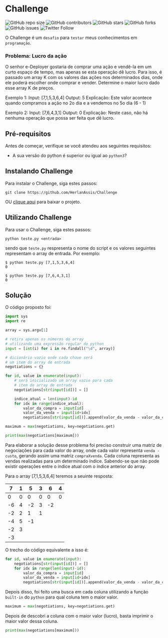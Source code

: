# Challenge

![GitHub repo size](https://img.shields.io/github/repo-size/herlanassis/Challenge)
![GitHub contributors](https://img.shields.io/github/contributors/herlanassis/Challenge)
![GitHub stars](https://img.shields.io/github/stars/herlanassis/Challenge?style=social)
![GitHub forks](https://img.shields.io/github/forks/herlanassis/Challenge?style=social)
![GitHub issues](https://img.shields.io/github/issues-raw/herlanassis/Challenge?style=social)
![Twitter Follow](https://img.shields.io/twitter/follow/herlanassis?style=social)

O Challenge é um `desafio` para `testar` meus conhecimentos em `programação`.

### Problema: Lucro da ação

O senhor e-Deployer gostaria de comprar uma ação e vendê-la em um curto espaço de tempo, mas apenas se esta operação dê lucro. Para isso, é passado um array K com os valores das ações nos determinados dias, onde ele poderá escolher onde comprar e vender.
Determine o maior lucro dado esse array K de preços.

Exemplo 1:
Input: [7,1,5,3,6,4]
Output: 5
Explicação: Este valor acontece quando compramos a ação no 2o dia e a vendemos no 5o dia (6 - 1)

Exemplo 2:
Input: [7,6,4,3,1]
Output: 0
Explicação: Neste caso, não há nenhuma operação que possa ser feita que dê lucro.


## Pré-requisitos

Antes de começar, verifique se você atendeu aos seguintes requisitos:
* A sua versão do python é superior ou igual ao `python3`?

## Instalando Challenge

Para instalar o Challenge, siga estes passos:

```
git clone https://github.com/HerlanAssis/Challenge
```

OU [clique aqui](https://github.com/HerlanAssis/Challenge/archive/master.zip) para baixar o projeto.

## Utilizando Challenge

Para usar o Challenge, siga estes passos:

```shell
python teste.py <entrada>
```

sendo que `teste.py` respresenta o nome do script e os valores seguintes representam o array de entrada. Por exemplo:

```shell
$ python teste.py [7,1,5,3,6,4]
0

$ python teste.py [7,6,4,3,1]
0
```

## Solução

O código proposto foi:

```python
import sys
import re

array = sys.argv[1]

# retira apenas os números do array
# utilizando uma expressão regular do python
input = [int(i) for i in re.findall("\d", array)]

# dicionário vazio onde cada chave será
# um item do array de entrada
negotiations = {}

for id, value in enumerate(input):
    # será inicializado um array vazio para cada
    # item do array de entrada
    negotiations[str(input[id])] = []

    indice_atual = len(input)-id
    for idx in range(indice_atual):
        valor_da_compra = input[id]
        valor_da_venda = input[id+idx]
        negotiations[str(input[id])].append(valor_da_venda - valor_da_compra)

maximum = max(negotiations, key=negotiations.get)

print(max(negotiations[maximum]))
```

Para elaborar a solução desse problema foi preciso construir uma matriz de negociações para cada valor do array, onde cada valor representa `venda - custo`, gerando assim uma matriz `compraXvenda`. Cada coluna representa as vendas realizadas para um determinado índice. Sabendo-se que não pode existir operações entre o índice atual com o índice anterior do array.

Para o array [7,1,5,3,6,4] teremos a seuinte resposta:

7  |  1  |  5  |  3  |  6  |  4
-|-|-|-|-|-
  0  | 0 |  0  |  0  |  0  |  0  
  -6  | 4 |  -2  |  3  |  -2  |  
  -2  | 2 |  1  |  1  |    |  
  -4  | 5 |  -1  |    |    |  
  -2  | 3 |    |    |    |
  -3  |   |    |    |    |

O trecho do código equivalente a isso é:

```python
for id, value in enumerate(input):
    negotiations[str(input[id])] = []
    for idx in range(len(input)-id):
        valor_da_compra = input[id]
        valor_da_venda = input[id+idx]
        negotiations[str(input[id])].append(valor_da_venda - valor_da_compra)
```

Depois disso, foi feito uma busca em cada coluna utilizando a função `built-in` do `python` para qual coluna tem o maior valor.

```python
maximum = max(negotiations, key=negotiations.get)
```

Depois de descobri a coluna com o maior valor (lucro), basta imprimir o maior valor dessa coluna.

```python
print(max(negotiations[maximum]))
```